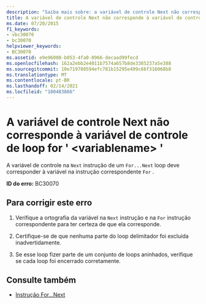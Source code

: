 ```yaml
---
description: "Saiba mais sobre: a variável de controle Next não corresponde à variável de controle de loop for ' <variablename> '"
title: A variável de controle Next não corresponde à variável de controle de loop for ' <variablename> '
ms.date: 07/20/2015
f1_keywords:
- vbc30070
- bc30070
helpviewer_keywords:
- BC30070
ms.assetid: e9e96008-b053-4fa0-8966-decaad99fecd
ms.openlocfilehash: 162a2ebb2e4011b7574a657b8de3385237a5e388
ms.sourcegitcommit: 10e719780594efc781b15295e499c66f316068b8
ms.translationtype: MT
ms.contentlocale: pt-BR
ms.lasthandoff: 02/14/2021
ms.locfileid: "100483866"
---
```

# <a name="next-control-variable-does-not-match-for-loop-control-variable-variablename"></a>A variável de controle Next não corresponde à variável de controle de loop for ' \<variablename> '

A variável de controle na `Next` instrução de um `For...Next` loop deve corresponder à variável na instrução correspondente `For` .  
  
 **ID do erro:** BC30070  
  
## <a name="to-correct-this-error"></a>Para corrigir este erro  
  
1. Verifique a ortografia da variável na `Next` instrução e na `For` instrução correspondente para ter certeza de que ela corresponde.  
  
2. Certifique-se de que nenhuma parte do loop delimitador foi excluída inadvertidamente.  
  
3. Se esse loop fizer parte de um conjunto de loops aninhados, verifique se cada loop foi encerrado corretamente.  
  
## <a name="see-also"></a>Consulte também

- [Instrução For...Next](../language-reference/statements/for-next-statement.md)
